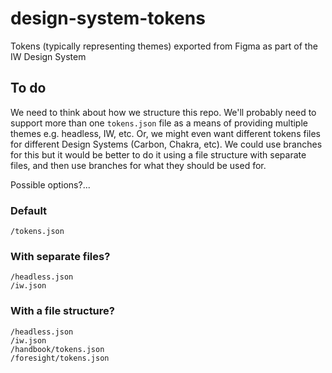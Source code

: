 # design-system-tokens
Tokens (typically representing themes) exported from Figma as part of the IW Design System

## To do

We need to think about how we structure this repo. We'll probably need to support more than one `tokens.json` file as a means of providing multiple themes e.g. headless, IW, etc. Or, we might even want different tokens files for different Design Systems (Carbon, Chakra, etc). We could use branches for this but it would be better to do it using a file structure with separate files, and then use branches for what they should be used for.

Possible options?...

### Default
```
/tokens.json
```

### With separate files?
```
/headless.json
/iw.json
```

### With a file structure?
```
/headless.json
/iw.json
/handbook/tokens.json
/foresight/tokens.json
```
